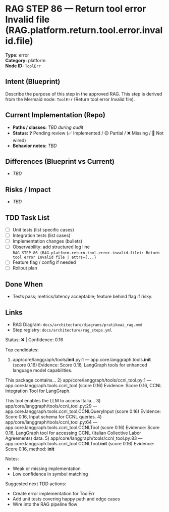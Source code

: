 # RAG STEP 86 — Return tool error Invalid file (RAG.platform.return.tool.error.invalid.file)

**Type:** error  
**Category:** platform  
**Node ID:** `ToolErr`

## Intent (Blueprint)
Describe the purpose of this step in the approved RAG. This step is derived from the Mermaid node: `ToolErr` (Return tool error Invalid file).

## Current Implementation (Repo)
- **Paths / classes:** _TBD during audit_
- **Status:** ❓ Pending review (✅ Implemented / 🟡 Partial / ❌ Missing / 🔌 Not wired)
- **Behavior notes:** _TBD_

## Differences (Blueprint vs Current)
- _TBD_

## Risks / Impact
- _TBD_

## TDD Task List
- [ ] Unit tests (list specific cases)
- [ ] Integration tests (list cases)
- [ ] Implementation changes (bullets)
- [ ] Observability: add structured log line  
  `RAG STEP 86 (RAG.platform.return.tool.error.invalid.file): Return tool error Invalid file | attrs={...}`
- [ ] Feature flag / config if needed
- [ ] Rollout plan

## Done When
- Tests pass; metrics/latency acceptable; feature behind flag if risky.

## Links
- RAG Diagram: `docs/architecture/diagrams/pratikoai_rag.mmd`
- Step registry: `docs/architecture/rag_steps.yml`


<!-- AUTO-AUDIT:BEGIN -->
Status: ❌  |  Confidence: 0.16

Top candidates:
1) app/core/langgraph/tools/__init__.py:1 — app.core.langgraph.tools.__init__ (score 0.16)
   Evidence: Score 0.16, LangGraph tools for enhanced language model capabilities.

This package contains...
2) app/core/langgraph/tools/ccnl_tool.py:1 — app.core.langgraph.tools.ccnl_tool (score 0.16)
   Evidence: Score 0.16, CCNL Integration Tool for LangGraph.

This tool enables the LLM to access Italia...
3) app/core/langgraph/tools/ccnl_tool.py:29 — app.core.langgraph.tools.ccnl_tool.CCNLQueryInput (score 0.16)
   Evidence: Score 0.16, Input schema for CCNL queries.
4) app/core/langgraph/tools/ccnl_tool.py:64 — app.core.langgraph.tools.ccnl_tool.CCNLTool (score 0.16)
   Evidence: Score 0.16, LangGraph tool for accessing CCNL (Italian Collective Labor Agreements) data.
5) app/core/langgraph/tools/ccnl_tool.py:83 — app.core.langgraph.tools.ccnl_tool.CCNLTool.__init__ (score 0.16)
   Evidence: Score 0.16, method: __init__

Notes:
- Weak or missing implementation
- Low confidence in symbol matching

Suggested next TDD actions:
- Create error implementation for ToolErr
- Add unit tests covering happy path and edge cases
- Wire into the RAG pipeline flow
<!-- AUTO-AUDIT:END -->